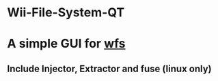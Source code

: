 # Wii-File-System-QT
# A simple GUI for [wfs](https://github.com/koolkdev/wfslib)

## Include Injector, Extractor and fuse (linux only)

